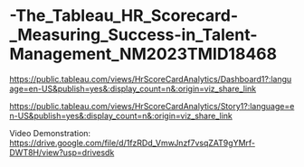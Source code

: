 # -The_Tableau_HR_Scorecard-_Measuring_Success-in_Talent-Management_NM2023TMID18468


https://public.tableau.com/views/HrScoreCardAnalytics/Dashboard1?:language=en-US&publish=yes&:display_count=n&:origin=viz_share_link


https://public.tableau.com/views/HrScoreCardAnalytics/Story1?:language=en-US&publish=yes&:display_count=n&:origin=viz_share_link

Video Demonstration: https://drive.google.com/file/d/1fzRDd_VmwJnzf7vsqZAT9gYMrf-DWT8H/view?usp=drivesdk
